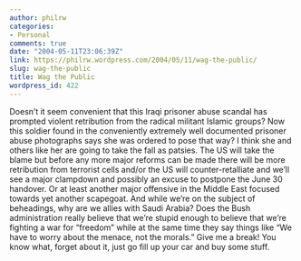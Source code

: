 ```yaml
---
author: philrw
categories:
- Personal
comments: true
date: "2004-05-11T23:06:39Z"
link: https://philrw.wordpress.com/2004/05/11/wag-the-public/
slug: wag-the-public
title: Wag the Public
wordpress_id: 422
---
```


Doesn’t it seem convenient that this Iraqi prisoner abuse scandal has prompted violent retribution from the radical militant Islamic groups? Now this soldier found in the conveniently extremely well documented prisoner abuse photographs says she was ordered to pose that way? I think she and others like her are going to take the fall as patsies. The US will take the blame but before any more major reforms can be made there will be more retribution from terrorist cells and/or the US will counter-retalliate and we’ll see a major clampdown and possibly an excuse to postpone the June 30 handover. Or at least another major offensive in the Middle East focused towards yet another scapegoat. And while we’re on the subject of beheadings, why are we allies with Saudi Arabia? Does the Bush administration really believe that we’re stupid enough to believe that we’re fighting a war for “freedom” while at the same time they say things like “We have to worry about the menace, not the morals.” Give me a break! You know what, forget about it, just go fill up your car and buy some stuff.
